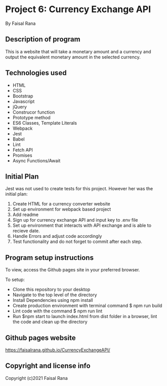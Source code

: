 # Project 6: Currency Exchange API
By Faisal Rana

## Description of program
This is a website that will take a monetary amount and a currency and output the equivalent monetary amount in the selected currency. 

## Technologies used
- HTML
- CSS
- Bootstrap
- Javascript
- jQuery
- Construcor function
- Prototype method
- ES6 Classes, Template Literals 
- Webpack 
- Jest
- Babel
- Lint
- Fetch API
- Promises
- Async Functions/Await

## Initial Plan

Jest was not used to create tests for this project.  However her was the initial plan:

1.  Create HTML for a currency converter website 
2.  Set up environment for webpack based project
3.  Add readme
4.  Sign up for currency exchange API and input key to .env file
5.  Set up environment that interacts with API exchange and is able to recieve date.
6.  Handle Errors and adjust code accordingly
7.  Test functionality and do not forget to commit after each step.


## Program setup instructions
To view, access the Github pages site in your preferred browser. 

To setup:
- Clone this repository to your desktop
- Navigate to the top level of the directory
- Install Dependencies using npm install
- Create production environment with terminal command $ npm run build
- Lint code with the command $ npm run lint
- Run $npm start to launch index.html from dist folder in a browser, lint the code and clean up the directory

## Github pages website
https://faisalrana.github.io/CurrencyExchangeAPI/

## Copyright and license info

Copyright (c)2021 Faisal Rana
